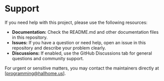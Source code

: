 # Support

If you need help with this project, please use the following resources:

- **Documentation:** Check the README.md and other documentation files in this repository.
- **Issues:** If you have a question or need help, open an issue in this repository and describe your problem clearly.
- **Discussions:** If enabled, use the GitHub Discussions tab for general questions and community support.

For urgent or sensitive matters, you may contact the maintainers directly at [programming@hallhome.us].
